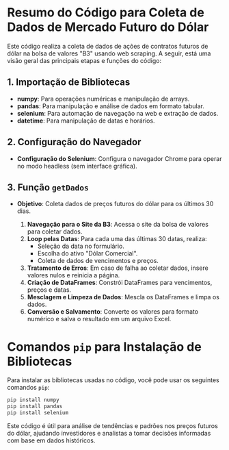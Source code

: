 # Resumo do Código para Coleta de Dados de Mercado Futuro do Dólar

Este código realiza a coleta de dados de ações de contratos futuros de dólar na bolsa de valores "B3" usando web scraping. A seguir, está uma visão geral das principais etapas e funções do código:

## 1. Importação de Bibliotecas

- **numpy**: Para operações numéricas e manipulação de arrays.
- **pandas**: Para manipulação e análise de dados em formato tabular.
- **selenium**: Para automação de navegação na web e extração de dados.
- **datetime**: Para manipulação de datas e horários.

## 2. Configuração do Navegador

- **Configuração do Selenium**: Configura o navegador Chrome para operar no modo headless (sem interface gráfica).

## 3. Função `getDados`

- **Objetivo**: Coleta dados de preços futuros do dólar para os últimos 30 dias.

  1. **Navegação para o Site da B3**: Acessa o site da bolsa de valores para coletar dados.
  2. **Loop pelas Datas**: Para cada uma das últimas 30 datas, realiza:
     - Seleção da data no formulário.
     - Escolha do ativo "Dólar Comercial".
     - Coleta de dados de vencimentos e preços.
  3. **Tratamento de Erros**: Em caso de falha ao coletar dados, insere valores nulos e reinicia a página.
  4. **Criação de DataFrames**: Constrói DataFrames para vencimentos, preços e datas.
  5. **Mesclagem e Limpeza de Dados**: Mescla os DataFrames e limpa os dados.
  6. **Conversão e Salvamento**: Converte os valores para formato numérico e salva o resultado em um arquivo Excel.

# Comandos `pip` para Instalação de Bibliotecas

Para instalar as bibliotecas usadas no código, você pode usar os seguintes comandos `pip`:

```bash
pip install numpy
pip install pandas
pip install selenium
```

Este código é útil para análise de tendências e padrões nos preços futuros do dólar, ajudando investidores e analistas a tomar decisões informadas com base em dados históricos.
